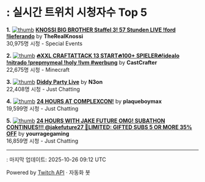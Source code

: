 # : 실시간 트위치 시청자수 Top 5

**1.** [![thumb](https://static-cdn.jtvnw.net/previews-ttv/live_user_therealknossi-320x180.jpg)](https://twitch.tv/TheRealKnossi)
**[KNOSSI BIG BROTHER Staffel 3! 57 Stunden LIVE !ford !lieferando](https://twitch.tv/TheRealKnossi)** by **TheRealKnossi**<br>30,975명 시청  - Special Events

**2.** [![thumb](https://static-cdn.jtvnw.net/previews-ttv/live_user_castcrafter-320x180.jpg)](https://twitch.tv/CastCrafter)
**[🔥XXL CRAFTATTACK 13 START🔥100+ SPIELER🔥!idealo !nitrado !prepmymeal !holy !lvm #werbung](https://twitch.tv/CastCrafter)** by **CastCrafter**<br>22,675명 시청  - Minecraft

**3.** [![thumb](https://static-cdn.jtvnw.net/previews-ttv/live_user_n3on-320x180.jpg)](https://twitch.tv/N3on)
**[Diddy Party Live](https://twitch.tv/N3on)** by **N3on**<br>22,408명 시청  - Just Chatting

**4.** [![thumb](https://static-cdn.jtvnw.net/previews-ttv/live_user_plaqueboymax-320x180.jpg)](https://twitch.tv/plaqueboymax)
**[24 HOURS AT COMPLEXCON!](https://twitch.tv/plaqueboymax)** by **plaqueboymax**<br>19,599명 시청  - Just Chatting

**5.** [![thumb](https://static-cdn.jtvnw.net/previews-ttv/live_user_yourragegaming-320x180.jpg)](https://twitch.tv/yourragegaming)
**[24 HOURS WITH JAKE FUTURE OMG! SUBATHON CONTINUES!!! @jakefuture27 🤯LIMITED: GIFTED SUBS 5 OR MORE 35% OFF](https://twitch.tv/yourragegaming)** by **yourragegaming**<br>16,859명 시청  - Just Chatting


---
: 마지막 업데이트: 2025-10-26 09:12 UTC

Powered by [Twitch API](https://dev.twitch.tv/docs/api/reference) · 자동화 봇